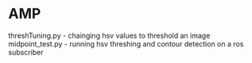 # AMP
threshTuning.py - chainging hsv values to threshold an image
midpoint_test.py - running hsv threshing and contour detection on a ros subscriber

